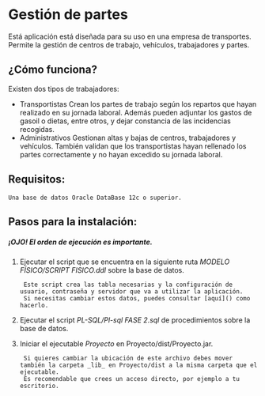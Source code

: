 # Gestión de partes #

Está aplicación está diseñada para su uso en una empresa de transportes. Permite la gestión de centros de trabajo, vehículos, trabajadores y partes.

## ¿Cómo funciona? ##

Existen dos tipos de trabajadores:

* Transportistas 
	Crean los partes de trabajo según los repartos que hayan realizado en su jornada laboral. Además pueden adjuntar los gastos de gasoil o dietas, entre otros, y dejar constancia de las incidencias recogidas.
* Administrativos
	Gestionan altas y bajas de centros, trabajadores y vehículos. También validan que los transportistas hayan rellenado los partes correctamente y no hayan excedido su jornada laboral.
		
## Requisitos: ##
	
	Una base de datos Oracle DataBase 12c o superior.

## Pasos para la instalación: ##

##### ¡OJO! El orden de ejecución es importante. #####
	
1. Ejecutar el script que se encuentra en la siguiente ruta _MODELO FÍSICO/SCRIPT FISICO.ddl_ sobre la base de datos.
 
		Este script crea las tabla necesarias y la configuración de usuario, contraseña y servidor que va a utilizar la aplicación.
		Si necesitas cambiar estos datos, puedes consultar [aquí]() como hacerlo.
	
2. Ejecutar el script _PL-SQL/Pl-sql FASE 2.sql_ de procedimientos sobre la base de datos.
3. Iniciar el ejecutable _Proyecto_ en Proyecto/dist/Proyecto.jar.

		Si quieres cambiar la ubicación de este archivo debes mover también la carpeta _lib_ en Proyecto/dist a la misma carpeta que el ejecutable.
		Es recomendable que crees un acceso directo, por ejemplo a tu escritorio.
	


